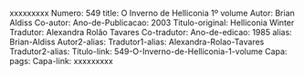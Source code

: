 xxxxxxxxx
Numero: 549
title: O Inverno de Helliconia 1º volume
Autor: Brian Aldiss
Co-autor: 
Ano-de-Publicacao: 2003
Titulo-original: Helliconia Winter
Tradutor: Alexandra Rolão Tavares
Co-tradutor: 
Ano-de-edicao: 1985
alias: Brian-Aldiss
Autor2-alias: 
Tradutor1-alias: Alexandra-Rolao-Tavares
Tradutor2-alias: 
Titulo-link: 549-O-Inverno-de-Helliconia-1-volume
Capa: 
pags: 
Capa-link: 
xxxxxxxxx